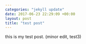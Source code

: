 ```yaml
--- 
categories: "jekyll update"
date: 2017-06-23 22:29:09 +00:00
layout: post
title: "test post"
---
```

this is my test post. (minor edit, test3)

